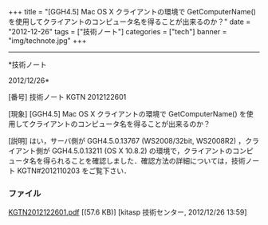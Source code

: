 ﻿+++
title = "[GGH4.5] Mac OS X クライアントの環境で GetComputerName() を使用してクライアントのコンピュータ名を得ることが出来るのか？"
date = "2012-12-26"
tags = ["技術ノート"]
categories = ["tech"]
banner = "img/technote.jpg"
+++

-----------------------------------------------------------------------------------------------------------------------------

*技術ノート

2012/12/26*


[番号]
技術ノート KGTN 2012122601

[現象]
[GGH4.5] Mac OS X クライアントの環境で GetComputerName()
を使用してクライアントのコンピュータ名を得ることが出来るのか？

[説明]
はい，サーバ側が GGH4.5.0.13767 (WS2008/32bit, WS2008R2)
，クライアント側が GGH4.5.0.13211 (OS X 10.8.2)
の環境で，クライアントのコンピュータ名を得られることを確認しました．確認方法の詳細については，技術ノート
KGTN#2012110203 をご覧下さい．


### ファイル

 
 


[KGTN2012122601.pdf](http://techreport.kitasp.net/attachments/download/1160/KGTN2012122601.pdf)
 [(57.6 KB)] [kitasp 技術センター, 2012/12/26
13:59]


 


 

